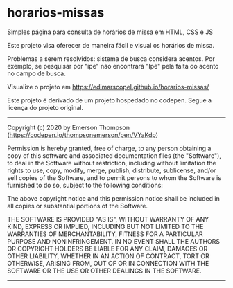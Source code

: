 # horarios-missas
Simples página para consulta de horários de missa em HTML, CSS e JS

Este projeto visa oferecer de maneira fácil e visual os horários de missa.

Problemas a serem resolvidos: sistema de busca considera acentos. Por exemplo, se pesquisar por "ipe" não encontrará "Ipê" pela falta do acento no campo de busca.

Visualize o projeto em https://edimarscopel.github.io/horarios-missas/

Este projeto é derivado de um projeto hospedado no codepen. Segue a licença do projeto original.

----

Copyright (c) 2020 by Emerson Thompson (https://codepen.io/thompsonemerson/pen/VYaKdp)

Permission is hereby granted, free of charge, to any person obtaining a copy of this software and associated documentation files (the "Software"), to deal in the Software without restriction, including without limitation the rights to use, copy, modify, merge, publish, distribute, sublicense, and/or sell copies of the Software, and to permit persons to whom the Software is furnished to do so, subject to the following conditions:

The above copyright notice and this permission notice shall be included in all copies or substantial portions of the Software.

THE SOFTWARE IS PROVIDED "AS IS", WITHOUT WARRANTY OF ANY KIND, EXPRESS OR IMPLIED, INCLUDING BUT NOT LIMITED TO THE WARRANTIES OF MERCHANTABILITY, FITNESS FOR A PARTICULAR PURPOSE AND NONINFRINGEMENT. IN NO EVENT SHALL THE AUTHORS OR COPYRIGHT HOLDERS BE LIABLE FOR ANY CLAIM, DAMAGES OR OTHER LIABILITY, WHETHER IN AN ACTION OF CONTRACT, TORT OR OTHERWISE, ARISING FROM, OUT OF OR IN CONNECTION WITH THE SOFTWARE OR THE USE OR OTHER DEALINGS IN THE SOFTWARE.

----
